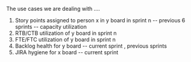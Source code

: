The use cases we are dealing with ....

1) Story points assigned to person x in y board in sprint n              -- previous 6 sprints -- capacity utilization 
2) RTB/CTB utilization of y board in sprint n 
3) FTE/FTC utilization of y board in sprint n
4) Backlog health for y board                                             -- current sprint , previous sprints 
5) JIRA hygiene for x board                                               -- current sprint 




